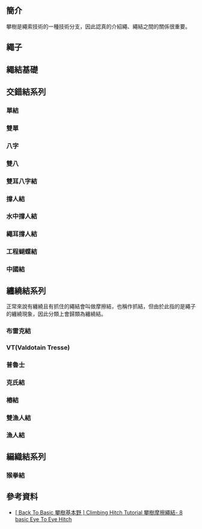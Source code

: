 ## 簡介
攀樹是繩索技術的一種技術分支，因此認真的介紹繩、繩結之間的關係很重要。

## 繩子

## 繩結基礎

## 交錯結系列

### 單結

### 雙單

### 八字

### 雙八

### 雙耳八字結

### 撐人結

### 水中撐人結

### 繩耳撐人結

### 工程蝴蝶結

### 中國結

## 纏繞結系列
正常來說有纏繞且有抓住的繩結會叫做摩擦結，也稱作抓結，但由於此指的是繩子的纏繞現象，因此分類上會歸類為纏繞結。

### 布雷克結

### VT(Valdotain Tresse)

### 普魯士

### 克氏結

### 樁結

### 雙漁人結

### 漁人結

## 編織結系列

### 猴拳結

## 參考資料
- [[ Back To Basic 攀樹基本野 ] Climbing Hitch Tutorial 攀樹摩擦繩結- 8 basic Eye To Eye Hitch](https://youtu.be/Yh3204UQmm0)
